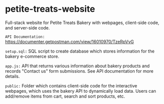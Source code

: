 # petite-treats-website
Full-stack website for Petite Treats Bakery with webpages, client-side code, and server-side code.

`API Documentation:` https://documenter.getpostman.com/view/16010970/TzeRpVvG

`setup.sql:` SQL script to create database which stores information for the bakery e-commerce store.

`app.js:` API that returns various information about bakery products and records "Contact us" form submissions. See API documentation for more details.

`public:` Folder which contains client-side code for the interactive webpages, which uses the bakery API to dynamically load data. Users can add/remove items from cart, search and sort products, etc.
